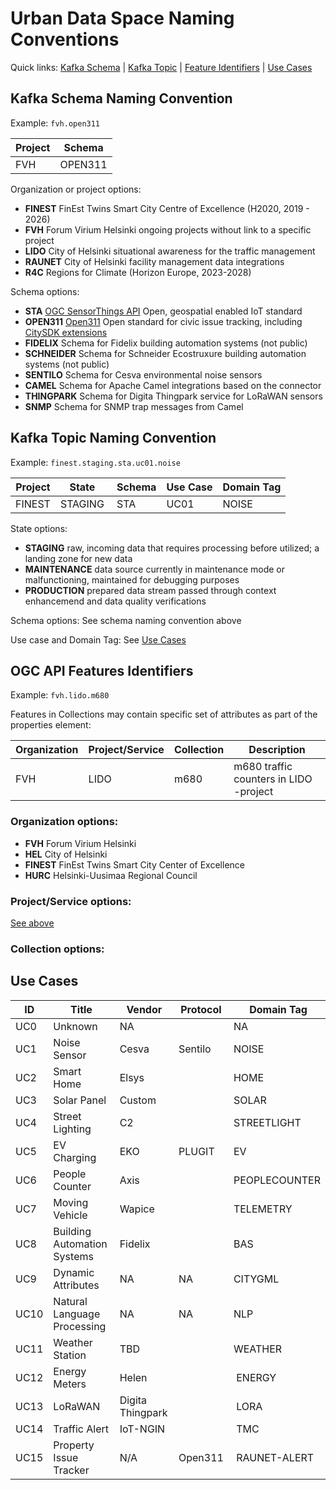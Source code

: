 # Urban Data Space Naming Conventions

Quick links: [Kafka Schema](#kafka-schema-naming-convention) | 
[Kafka Topic](#kafka-topic-naming-convention) | 
[Feature Identifiers](#ogc-api-features-identifiers) | 
[Use Cases](#use-cases)


## Kafka Schema Naming Convention

Example: `fvh.open311`

| Project | Schema |
| --- | --- |
| FVH | OPEN311 | 

Organization or project options:
- **FINEST** FinEst Twins Smart City Centre of Excellence (H2020, 2019 - 2026)
- **FVH** Forum Virium Helsinki ongoing projects without link to a specific project
- **LIDO** City of Helsinki situational awareness for the traffic management
- **RAUNET** City of Helsinki facility management data integrations
- **R4C** Regions for Climate (Horizon Europe, 2023-2028)

Schema options:
- **STA** [OGC SensorThings API](https://www.ogc.org/standards/sensorthings) Open, geospatial enabled IoT standard
- **OPEN311** [Open311](https://www.open311.org/) Open standard for civic issue tracking, including [CitySDK extensions](https://dev.hel.fi/apis/open311)
- **FIDELIX** Schema for Fidelix building automation systems (not public)
- **SCHNEIDER** Schema for Schneider Ecostruxure building automation systems (not public)
- **SENTILO** Schema for Cesva environmental noise sensors
- **CAMEL** Schema for Apache Camel integrations based on the connector
- **THINGPARK** Schema for Digita Thingpark service for LoRaWAN sensors
- **SNMP** Schema for SNMP trap messages from Camel

## Kafka Topic Naming Convention

Example: `finest.staging.sta.uc01.noise`

| Project | State | Schema | Use Case | Domain Tag |
| -------- | -------- | --- | ---- | -------- |
| FINEST | STAGING | STA | UC01 | NOISE |

State options:
- **STAGING** raw, incoming data that requires processing before utilized; a landing zone for new data
- **MAINTENANCE** data source currently in maintenance mode or malfunctioning, maintained for debugging purposes
- **PRODUCTION** prepared data stream passed through context enhancemend and data quality verifications

Schema options:
See schema naming convention above

Use case and Domain Tag:
See [Use Cases](#finest-twins-use-cases)

## OGC API Features Identifiers

Example: `fvh.lido.m680`

Features in Collections may contain specific set of attributes as part of the properties element:

| Organization | Project/Service | Collection | Description |
| --- | --- | --- | --- |
| FVH | LIDO | m680 | m680 traffic counters in LIDO -project |

### Organization options:

- **FVH** Forum Virium Helsinki
- **HEL** City of Helsinki
- **FINEST** FinEst Twins Smart City Center of Excellence
- **HURC** Helsinki-Uusimaa Regional Council

### Project/Service options:
[See above](#kafka-schema-naming-convention)

### Collection options:


## Use Cases

| ID  | Title | Vendor | Protocol | Domain Tag |
| ------------- | ------------- | ------------- | ---------- | ---------- |
| UC0  | Unknown | NA  | | NA |
| UC1  | Noise Sensor | Cesva | Sentilo | NOISE |
| UC2 | Smart Home | Elsys |  | HOME |
| UC3 | Solar Panel | Custom |  | SOLAR |
| UC4 | Street Lighting | C2 | | STREETLIGHT |
| UC5 | EV Charging | EKO | PLUGIT | EV |
| UC6 | People Counter | Axis | | PEOPLECOUNTER |
| UC7 | Moving Vehicle | Wapice | | TELEMETRY |
| UC8 | Building Automation Systems | Fidelix | |  BAS |
| UC9 | Dynamic Attributes | NA | NA | CITYGML |
| UC10 | Natural Language Processing | NA | NA |  NLP |
| UC11 | Weather Station | TBD | | WEATHER |
| UC12 | Energy Meters | Helen | | ENERGY |
| UC13 | LoRaWAN | Digita Thingpark | | LORA |
| UC14 | Traffic Alert | IoT-NGIN | | TMC |
| UC15 | Property Issue Tracker | N/A | Open311 | RAUNET-ALERT |

